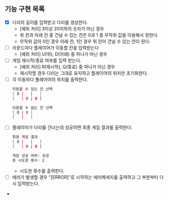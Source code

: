 ## 기능 구현 목록
- [x] 다리의 길이를 입력받고 다리를 생성한다.
  - [예외 처리] 3이상 20이하의 숫자가 아닌 경우
  - 위 칸과 아래 칸 중 건널 수 있는 칸은 0과 1 중 무작위 값을 이용해서 정한다.
  - 무작위 값이 0인 경우 아래 칸, 1인 경우 위 칸이 건널 수 있는 칸이 된다.
- [ ] 라운드마다 플레이어가 이동할 칸을 입력받는다
  - [예외 처리] U(위), D(아래) 중 하나가 아닌 경우 
- [ ] 게임 재시작/종료 여부를 입력 받는다.
  - [예외 처리] R(재시작), Q(종료) 중 하나가 아닌 경우
  - 재시작할 경우 다리는 그대로 유지하고 플레이어의 위치만 초기화한다.
- [ ] 각 이동마다 플레이어의 위치를 출력한다. 
    ```sh
    이동할 수 있는 칸 선택
    [ O |   |   ]
    [   | O | O ]
  
    이동할 수 없는 칸 선택
    [ O | X ]
    [   |   ]
    ```
- [ ] 플레이어가 다리를 건너는데 성공하면 최종 게임 결과를 출력한다.
    ```sh
    최종 게임 결과
    [ O |   |   ]
    [   | O | O ]
    
    게임 성공 여부: 성공
    총 시도한 횟수: 2
    ```
  - 시도한 횟수를 출력한다.
- [ ] 에러가 발생할 경우 "[ERROR]"로 시작하는 에러메세지를 출력하고 그 부분부터 다시 입력받는다.
- 